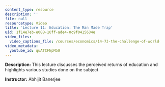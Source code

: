 ```yaml
---
content_type: resource
description: ''
file: null
resourcetype: Video
title: 'Lecture 11: Education: The Man Made Trap'
uid: 1f14e7eb-e088-10ff-ade4-0c9f0415604e
video_files:
  video_captions_file: /courses/economics/14-73-the-challenge-of-world-poverty-spring-2011/video-lectures/lecture-11-education-the-man-made-trap/quATCFNpM50.vtt
video_metadata:
  youtube_id: quATCFNpM50
---
```


**Description:** This lecture discusses the perceived returns of education and highlights various studies done on the subject.

**Instructor:** Abhijit Banerjee